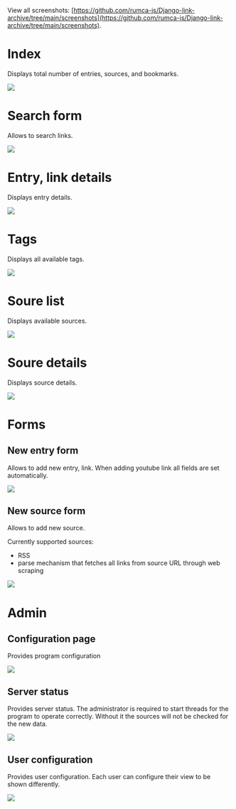 View all screenshots: [https://github.com/rumca-js/Django-link-archive/tree/main/screenshots](https://github.com/rumca-js/Django-link-archive/tree/main/screenshots).

# Index

Displays total number of entries, sources, and bookmarks.

![](https://raw.githubusercontent.com/rumca-js/Django-link-archive/main/screenshots/index.PNG)

# Search form

Allows to search links.

![](https://raw.githubusercontent.com/rumca-js/Django-link-archive/main/screenshots/search_form.PNG)

# Entry, link details

Displays entry details.

![](https://raw.githubusercontent.com/rumca-js/Django-link-archive/main/screenshots/entry_details.PNG)

# Tags

Displays all available tags.

![](https://raw.githubusercontent.com/rumca-js/Django-link-archive/main/screenshots/tag_view.PNG)

# Soure list

Displays available sources.

![](https://raw.githubusercontent.com/rumca-js/Django-link-archive/main/screenshots/source_list.PNG)

# Soure details

Displays source details.

![](https://raw.githubusercontent.com/rumca-js/Django-link-archive/main/screenshots/source_details.PNG)

# Forms

## New entry form

Allows to add new entry, link. When adding youtube link all fields are set automatically.

![](https://raw.githubusercontent.com/rumca-js/Django-link-archive/main/screenshots/entry_new.PNG)

## New source form

Allows to add new source.

Currently supported sources:
 - RSS
 - parse mechanism that fetches all links from source URL through web scraping

![](https://raw.githubusercontent.com/rumca-js/Django-link-archive/main/screenshots/search_form.PNG)

# Admin

## Configuration page

Provides program configuration

![](https://raw.githubusercontent.com/rumca-js/Django-link-archive/main/screenshots/configuration_page.PNG)

## Server status

Provides server status. The administrator is required to start threads for the program to operate correctly. Without it the sources will not be checked for the new data.

![](https://raw.githubusercontent.com/rumca-js/Django-link-archive/main/screenshots/configuration_page.PNG)

## User configuration

Provides user configuration. Each user can configure their view to be shown differently.

![](https://raw.githubusercontent.com/rumca-js/Django-link-archive/main/screenshots/user_configuration_page.PNG)

